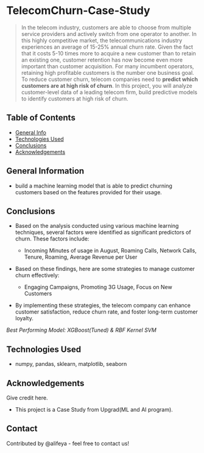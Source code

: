 # TelecomChurn-Case-Study
> In the telecom industry, customers are able to choose from multiple service providers and actively switch from one operator to another. In this highly competitive market, the telecommunications industry experiences an average of 15-25% annual churn rate. Given the fact that it costs 5-10 times more to acquire a new customer than to retain an existing one, customer retention has now become even more important than customer acquisition. For many incumbent operators, retaining high profitable customers is the number one business goal. To reduce customer churn, telecom companies need to **predict which customers are at high risk of churn**. In this project, you will analyze customer-level data of a leading telecom firm, build predictive models to identify customers at high risk of churn.

## Table of Contents
* [General Info](#general-information)
* [Technologies Used](#technologies-used)
* [Conclusions](#conclusions)
* [Acknowledgements](#acknowledgements)

## General Information
-  build a machine learning model that is able to predict churning customers based on the features provided for their usage.

## Conclusions
- Based on the analysis conducted using various machine learning techniques, several factors were identified as significant predictors of churn. These factors include:

    - Incoming Minutes of usage in August, Roaming Calls, Network Calls, Tenure, Roaming, Average Revenue per User

- Based on these findings, here are some strategies to manage customer churn effectively:

    - Engaging Campaigns, Promoting 3G Usage, Focus on New Customers

- By implementing these strategies, the telecom company can enhance customer satisfaction, reduce churn rate, and foster long-term customer loyalty.

*Best Performing Model: XGBoost(Tuned) & RBF Kernel SVM*


## Technologies Used
- numpy, pandas, sklearn, matplotlib, seaborn

## Acknowledgements
Give credit here.
- This project is a Case Study from Upgrad(ML and AI program).

## Contact
Contributed by @alifeya - feel free to contact us!
